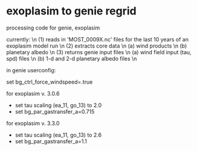 # exoplasim to genie regrid
processing code for genie, exoplasim

currently: \n
(1) reads in 'MOST_0009X.nc' files for the last 10 years of an exoplasim model run \n
(2) extracts core data \n
    (a) wind products \n
    (b) planetary albedo \n
(3) returns genie input files \n
    (a) wind field input (tau, spd) files \n
    (b) 1-d and 2-d planetary albedo files \n

in genie userconfig:

set bg_ctrl_force_windspeed=.true

for exoplasim v. 3.0.6 
  - set tau scaling (ea_11, go_13) to 2.0
  - set bg_par_gastransfer_a=0.715

for exoplasim v. 3.3.0
  - set tau scaling (ea_11, go_13) to 2.6
  - set bg_par_gastransfer_a=1.1
